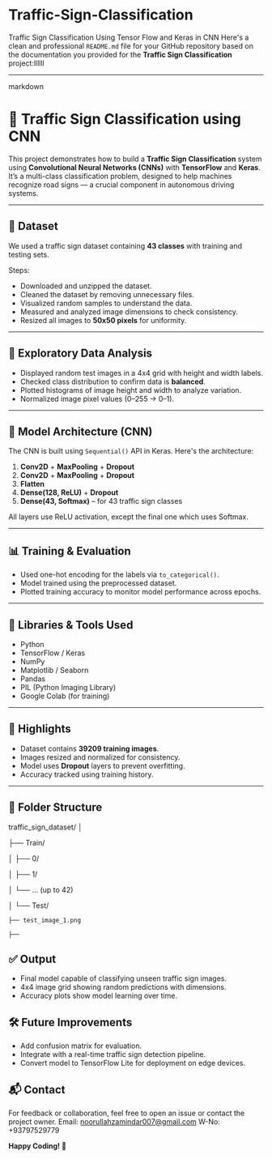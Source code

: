 # Traffic-Sign-Classification
Traffic Sign Classification Using Tensor Flow and Keras in CNN 
Here's a clean and professional `README.md` file for your GitHub repository based on the documentation you provided for the **Traffic Sign Classification** project:llllll

---

markdown
# 🚦 Traffic Sign Classification using CNN

This project demonstrates how to build a **Traffic Sign Classification** system using **Convolutional Neural Networks (CNNs)** with **TensorFlow** and **Keras**. It’s a multi-class classification problem, designed to help machines recognize road signs — a crucial component in autonomous driving systems.

---

## 📁 Dataset

We used a traffic sign dataset containing **43 classes** with training and testing sets.

Steps:

- Downloaded and unzipped the dataset.
- Cleaned the dataset by removing unnecessary files.
- Visualized random samples to understand the data.
- Measured and analyzed image dimensions to check consistency.
- Resized all images to **50x50 pixels** for uniformity.

---

## 🧪 Exploratory Data Analysis

- Displayed random test images in a 4x4 grid with height and width labels.
- Checked class distribution to confirm data is **balanced**.
- Plotted histograms of image height and width to analyze variation.
- Normalized image pixel values (0–255 → 0–1).

---

## 🧠 Model Architecture (CNN)

The CNN is built using `Sequential()` API in Keras. Here's the architecture:

1. **Conv2D** + **MaxPooling** + **Dropout**
2. **Conv2D** + **MaxPooling** + **Dropout**
3. **Flatten**
4. **Dense(128, ReLU)** + **Dropout**
5. **Dense(43, Softmax)** – for 43 traffic sign classes

All layers use ReLU activation, except the final one which uses Softmax.

---

## 📊 Training & Evaluation

- Used one-hot encoding for the labels via `to_categorical()`.
- Model trained using the preprocessed dataset.
- Plotted training accuracy to monitor model performance across epochs.

---

## 🔧 Libraries & Tools Used

- Python
- TensorFlow / Keras
- NumPy
- Matplotlib / Seaborn
- Pandas
- PIL (Python Imaging Library)
- Google Colab (for training)

---

## 📌 Highlights

- Dataset contains **39209 training images**.
- Images resized and normalized for consistency.
- Model uses **Dropout** layers to prevent overfitting.
- Accuracy tracked using training history.

---

## 📂 Folder Structure


traffic_sign_dataset/
│

├── Train/

│   ├── 0/

│   ├── 1/

│   └── ...  (up to 42)

│
└── Test/

    ├── test_image_1.png
    
    ├── 

    




## ✅ Output

- Final model capable of classifying unseen traffic sign images.
- 4x4 image grid showing random predictions with dimensions.
- Accuracy plots show model learning over time.



## 🛠 Future Improvements

- Add confusion matrix for evaluation.
- Integrate with a real-time traffic sign detection pipeline.
- Convert model to TensorFlow Lite for deployment on edge devices.



## 📬 Contact

For feedback or collaboration, feel free to open an issue or contact the project owner.
Email: noorullahzamindar007@gmail.com
W-No: +93797529779



**Happy Coding! 🚀**


